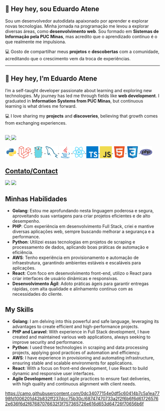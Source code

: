 ## 👋 Hey hey, sou Eduardo Atene  
Sou um desenvolvedor autodidata apaixonado por aprender e explorar novas tecnologias. Minha jornada na programação me levou a explorar diversas áreas, como **desenvolvimento web**. Sou formado em **Sistemas de Informação pela PUC Minas**, mas acredito que o aprendizado contínuo é o que realmente me impulsiona.

💻 Gosto de compartilhar meus **projetos** e **descobertas** com a comunidade, acreditando que o crescimento vem da troca de experiências.

---

## 👋 Hey hey, I’m Eduardo Atene  
I’m a self-taught developer passionate about learning and exploring new technologies. My journey has led me through fields like **web development**. I graduated in **Information Systems from PUC Minas**, but continuous learning is what drives me forward.

💻 I love sharing my **projects** and **discoveries**, believing that growth comes from exchanging experiences.

<br>

<div>
  <a href="https://github.com/EduardoAtene">
  <img height="180em" src="https://github-readme-stats.vercel.app/api?username=EduardoAtene&show_icons=true&theme=dark&include_all_commits=true&count_private=false"/>
  <img height="180em" src="https://github-readme-stats.vercel.app/api/top-langs/?username=EduardoAtene&layout=compact&langs_count=10&theme=dark"/>
</div>

<div style="display: inline_block"><br>  
  <img align="center" alt="-Python" height="30" width="40" src="https://raw.githubusercontent.com/devicons/devicon/master/icons/python/python-original.svg">
  <img align="center" alt="-Laravel" height="40" width="40" src="https://github.com/devicons/devicon/blob/master/icons/laravel/laravel-original.svg">
  <img align="center" alt="-Golang" height="40" width="40" src="https://raw.githubusercontent.com/devicons/devicon/master/icons/go/go-original.svg">
  <img align="center" alt="-SQL" height="40" width="40" src="https://raw.githubusercontent.com/devicons/devicon/master/icons/mysql/mysql-original.svg">
  <img align="center" alt="-Java" height="40" width="40" src="https://raw.githubusercontent.com/devicons/devicon/master/icons/java/java-original.svg">
  <img align="center" alt="-React" height="40" width="40" src="https://raw.githubusercontent.com/devicons/devicon/master/icons/react/react-original.svg">
  <img align="center" alt="-TypeScript" height="40" width="40" src="https://raw.githubusercontent.com/devicons/devicon/master/icons/typescript/typescript-original.svg">
  <img align="center" alt="-JavaScript" height="40" width="40" src="https://raw.githubusercontent.com/devicons/devicon/master/icons/javascript/javascript-original.svg">
  <img align="center" alt="-HTML" height="40" width="40" src="https://raw.githubusercontent.com/devicons/devicon/master/icons/html5/html5-original.svg">
  <img align="center" alt="-CSS" height="40" width="40" src="https://raw.githubusercontent.com/devicons/devicon/master/icons/css3/css3-original.svg">
  <img align="center" alt="-PHP-elephant" height="40" width="40" src="https://raw.githubusercontent.com/devicons/devicon/master/icons/php/php-original.svg">
</div>

   ## Contato/Contact
<div>
  <a href="mailto:eduardoatenesilvamarinha@gmail.com"><img src="https://img.shields.io/badge/-Gmail-%23333?style=for-the-badge&logo=gmail&logoColor=white" target="_blank"></a>
  <a href="https://www.linkedin.com/in/eduardo-atene/"><img src="https://img.shields.io/badge/LinkedIn-0077B5?style=for-the-badge&logo=linkedin&logoColor=white" target="_blank"></a>

</div>

## Minhas Habilidades
- **Golang**: Estou me aprofundando nesta linguagem poderosa e segura, aproveitando suas vantagens para criar projetos eficientes e de alto desempenho.
- **PHP**: Com experiência em desenvolvimento Full Stack, criei e mantive diversas aplicações web, sempre buscando melhorar a segurança e a performance.
- **Python**: Utilizei essas tecnologias em projetos de scraping e processamento de dados, aplicando boas práticas de automação e eficiência.
- **AWS**: Tenho experiência em provisionamento e automação de infraestrutura, garantindo ambientes estáveis e escaláveis para aplicações.
- **React**: Com foco em desenvolvimento front-end, utilizo o React para criar interfaces de usuário dinâmicas e responsivas.
- **Desenvolvimento Ágil**: Adoto práticas ágeis para garantir entregas rápidas, com alta qualidade e alinhamento contínuo com as necessidades do cliente.

## My Skills
- **Golang**: I am delving into this powerful and safe language, leveraging its advantages to create efficient and high-performance projects.
- **PHP and Laravel**: With experience in Full Stack development, I have created and maintained various web applications, always seeking to improve security and performance.
- **Python**: I used these technologies in scraping and data processing projects, applying good practices of automation and efficiency.
- **AWS**: I have experience in provisioning and automating infrastructure, ensuring stable and scalable environments for applications.
- **React**: With a focus on front-end development, I use React to build dynamic and responsive user interfaces.
- **Agile Development**: I adopt agile practices to ensure fast deliveries, with high quality and continuous alignment with client needs.



https://camo.githubusercontent.com/0dc34077154e0df5c60414b7c5a1ea7798fd1006201d42b832ff237dcc75b30c/68747470733a2f2f6b6f6d617265762e636f6d2f67687076632f3f757365726e616d653d64726f70656b6f
